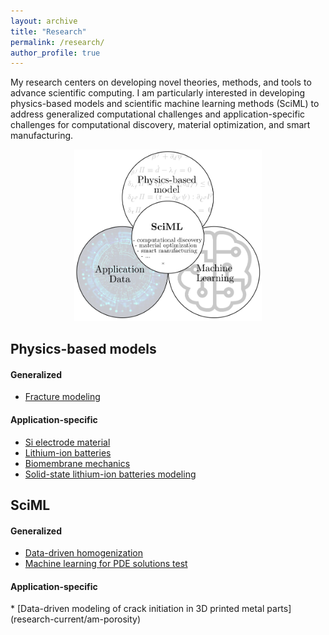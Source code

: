 ```yaml
---
layout: archive
title: "Research"
permalink: /research/
author_profile: true
---
```


My research centers on developing novel theories, methods, and tools to advance scientific computing. I am particularly interested in developing physics-based models and scientific machine learning methods (SciML) to address generalized computational challenges and application-specific challenges for computational discovery, material optimization, and smart manufacturing. 

<p style="text-align:center">
<img src="/images/research/overview.png" alt="" width="300px" > 

<h2>Physics-based models </h2>

<h4>Generalized </h4>

* [Fracture modeling](research-past/fracture-modeling)

<h4>Application-specific </h4>

* [Si electrode material](research-past/high-energy-density-electrode-material)
* [Lithium-ion batteries](research-past/mechanics-in-lithium-ion-batteriesl)
* [Biomembrane mechanics](research-past/biological-membrane-mechanics)
* [Solid-state lithium-ion batteries modeling](research-current/ssb)


<h2>SciML</h2>

<h4>Generalized </h4>

* [Data-driven homogenization](research-past/data-driven-homogenization)
* [Machine learning for PDE solutions test](research-current/nn-based-pde-solver)

<h4>Application-specific </h4>
* [Data-driven modeling of crack initiation in 3D printed metal parts](research-current/am-porosity)

